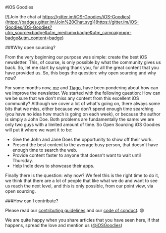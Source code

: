 #iOS Goodies

[![Join the chat at https://gitter.im/iOS-Goodies/iOS-Goodies](https://badges.gitter.im/Join%20Chat.svg)](https://gitter.im/iOS-Goodies/iOS-Goodies?utm_source=badge&utm_medium=badge&utm_campaign=pr-badge&utm_content=badge)


###Why open sourcing?

From the very beginning our purpose was simple: create the best iOS newsletter. This, of course, is only possible by what the community gives us back. So, let me start by saying thank you, for all the great content that you have provided us. So, this begs the question: why open sourcing and why now? 

For some months now, [me](https://twitter.com/RuiAAPeres) and [Tiago](https://twitter.com/_tiagoalmeida), have been pondering about how can we improve the newsletter. We started with the following question: How can we be sure that we don't miss any content from this excellent iOS community? Although we cover a lot of what's going on, there always some bits that we miss, either because we don't spend enough time searching (you have no idea how much is going on each week), or because the author is simply a John Doe. Both problems are fundamentally the same: we are only two guys with a limited amount of time. So Open Sourcing iOS Goodies will put it where we want it to be:

* Give the John and Jane Does the opportunity to show off their work.
* Present the best content to the average busy person, that doesn't have enough time to search the web.
* Provide content faster to anyone that doesn't want to wait until Thursday.
* Help Indie devs to showcase their apps.

Finally there is the question: why now? We feel this is the right time to do it, we think that there are a lot of people that like what we do and want to see us reach the next level, and this is only possible, from our point view, via open sourcing.

###How can I contribute?

Please read our [contributing guidelines](https://github.com/iOS-Goodies/Contributing-Guidelines/blob/master/README.md) and our [code of conduct](https://github.com/iOS-Goodies/Contributing-Guidelines/blob/master/CODE_OF_CONDUCT.md). 😄

We are quite happy when you share articles that you have seen here, if that happens, spread the love and mention us ([@iOSGoodies](https://twitter.com/iosgoodies))
